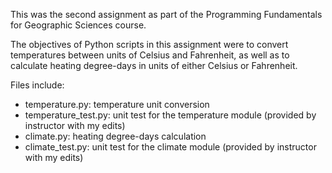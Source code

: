 This was the second assignment as part of the Programming Fundamentals for Geographic Sciences course.

The objectives of Python scripts in this assignment were to convert temperatures between units of Celsius and Fahrenheit, as well as to calculate heating degree-days in units of either Celsius or Fahrenheit.

Files include:
* temperature.py: temperature unit conversion
* temperature_test.py: unit test for the temperature module (provided by instructor with my edits)
* climate.py: heating degree-days calculation
* climate_test.py: unit test for the climate module (provided by instructor with my edits)
